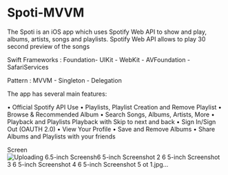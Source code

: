 # Spoti-MVVM
The Spoti is an iOS app which uses Spotify Web API to show and play, albums, artists, songs and playlists. Spotify Web API allows to play 30 second preview of the songs

Swift Frameworks : Foundation- UIKit - WebKit - AVFoundation - SafariServices

Pattern : MVVM - Singleton - Delegation

The app has several main features:

• Official Spotify API Use
• Playlists, Playlist Creation and Remove Playlist
• Browse & Recommended Album
• Search Songs, Albums, Artists, More
• Playback and Playlists Playback with Skip to next and back
• Sign In/Sign Out (OAUTH 2.0)
• View Your Profile
• Save and Remove Albums
• Share Albums and Playlists with your friends

Screen
![Uploading 6.5-inch Screensh![6 5-inch Screenshot 2](https://user-images.githubusercontent.com/107931897/228030046-0cece1d1-1107-4580-aebf-8232c10c8c0c.jpg)
![6 5-inch Screenshot 3](https://user-images.githubusercontent.com/107931897/228030106-ccf8b0c3-43b3-4e36-9646-80bbd6c42f1d.jpg)
![6 5-inch Screenshot 4](https://user-images.githubusercontent.com/107931897/228030154-89c28d4e-d1af-4361-aaa8-b3bec23e8d61.jpg)
![6 5-inch Screenshot 5](https://user-images.githubusercontent.com/107931897/228030214-41d0b2c2-cc80-4655-aff7-0975cbc27fb9.jpg)
ot 1.jpg…]()
